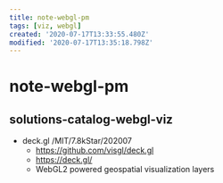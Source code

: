 ```yaml
---
title: note-webgl-pm
tags: [viz, webgl]
created: '2020-07-17T13:33:55.480Z'
modified: '2020-07-17T13:35:18.798Z'
---
```


# note-webgl-pm

## solutions-catalog-webgl-viz

- deck.gl /MIT/7.8kStar/202007
  - https://github.com/visgl/deck.gl
  - https://deck.gl/
  - WebGL2 powered geospatial visualization layers
